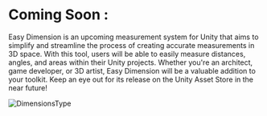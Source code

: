 # Coming Soon :

Easy Dimension is an upcoming measurement system for Unity that aims to simplify and streamline the process of creating accurate measurements in 3D space. With this tool, users will be able to easily measure distances, angles, and areas within their Unity projects. Whether you're an architect, game developer, or 3D artist, Easy Dimension will be a valuable addition to your toolkit. Keep an eye out for its release on the Unity Asset Store in the near future!

![DimensionsType](https://user-images.githubusercontent.com/88411269/219785119-081c4601-8668-4cc3-b960-54b1eb3b3d75.jpg)

